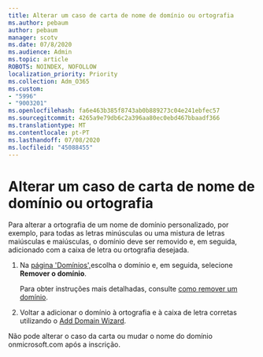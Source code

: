 ```yaml
---
title: Alterar um caso de carta de nome de domínio ou ortografia
ms.author: pebaum
author: pebaum
manager: scotv
ms.date: 07/8/2020
ms.audience: Admin
ms.topic: article
ROBOTS: NOINDEX, NOFOLLOW
localization_priority: Priority
ms.collection: Adm_O365
ms.custom:
- "5996"
- "9003201"
ms.openlocfilehash: fa6e463b385f8743ab0b889273c04e241ebfec57
ms.sourcegitcommit: 4265a9e79db6c2a396aa80ec0ebd467bbaadf366
ms.translationtype: MT
ms.contentlocale: pt-PT
ms.lasthandoff: 07/08/2020
ms.locfileid: "45088455"
---
```

# <a name="change-a-domain-name-letter-case-or-spelling"></a>Alterar um caso de carta de nome de domínio ou ortografia

Para alterar a ortografia de um nome de domínio personalizado, por exemplo, para todas as letras minúsculas ou uma mistura de letras maiúsculas e maiúsculas, o domínio deve ser removido e, em seguida, adicionado com a caixa de letra ou ortografia desejada.

1. Na [página 'Domínios',](https://portal.office.com/adminportal/home#/Domains)escolha o domínio e, em seguida, selecione **Remover o domínio**.</br>

    Para obter instruções mais detalhadas, consulte [como remover um domínio](https://docs.microsoft.com/microsoft-365/admin/get-help-with-domains/remove-a-domain?view=o365-worldwide).

2. Voltar a adicionar o domínio à ortografia e à caixa de letra corretas utilizando o [Add Domain Wizard](https://portal.office.com/adminportal/home#/Domains/Wizard).

Não pode alterar o caso da carta ou mudar o nome do domínio onmicrosoft.com após a inscrição.